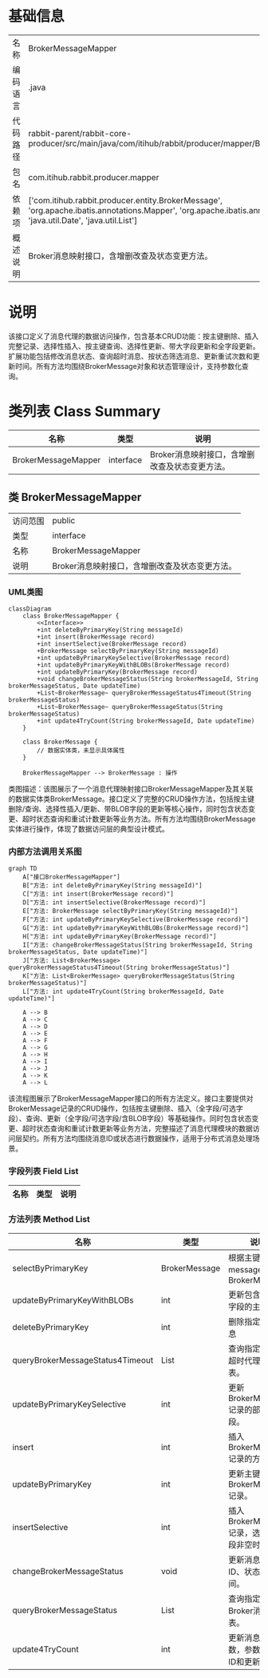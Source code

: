 # 基础信息

|      |      |
|------|------|
| 名称 | BrokerMessageMapper |
| 编码语言 | .java |
| 代码路径 | rabbit-parent/rabbit-core-producer/src/main/java/com/itihub/rabbit/producer/mapper/BrokerMessageMapper.java |
| 包名 | com.itihub.rabbit.producer.mapper |
| 依赖项 | ['com.itihub.rabbit.producer.entity.BrokerMessage', 'org.apache.ibatis.annotations.Mapper', 'org.apache.ibatis.annotations.Param', 'java.util.Date', 'java.util.List'] |
| 概述说明 | Broker消息映射接口，含增删改查及状态变更方法。 |

# 说明

该接口定义了消息代理的数据访问操作，包含基本CRUD功能：按主键删除、插入完整记录、选择性插入、按主键查询、选择性更新、带大字段更新和全字段更新。扩展功能包括修改消息状态、查询超时消息、按状态筛选消息、更新重试次数和更新时间。所有方法均围绕BrokerMessage对象和状态管理设计，支持参数化查询。

# 类列表 Class Summary

| 名称   | 类型  | 说明 |
|-------|------|-------------|
| BrokerMessageMapper | interface | Broker消息映射接口，含增删改查及状态变更方法。 |



## 类 BrokerMessageMapper

|      |      |
|------|------|
| 访问范围 | public |
| 类型 | interface |
| 名称 | BrokerMessageMapper |
| 说明 | Broker消息映射接口，含增删改查及状态变更方法。 |


### UML类图

```mermaid
classDiagram
    class BrokerMessageMapper {
        <<Interface>>
        +int deleteByPrimaryKey(String messageId)
        +int insert(BrokerMessage record)
        +int insertSelective(BrokerMessage record)
        +BrokerMessage selectByPrimaryKey(String messageId)
        +int updateByPrimaryKeySelective(BrokerMessage record)
        +int updateByPrimaryKeyWithBLOBs(BrokerMessage record)
        +int updateByPrimaryKey(BrokerMessage record)
        +void changeBrokerMessageStatus(String brokerMessageId, String brokerMessageStatus, Date updateTime)
        +List~BrokerMessage~ queryBrokerMessageStatus4Timeout(String brokerMessageStatus)
        +List~BrokerMessage~ queryBrokerMessageStatus(String brokerMessageStatus)
        +int update4TryCount(String brokerMessageId, Date updateTime)
    }

    class BrokerMessage {
        // 数据实体类，未显示具体属性
    }

    BrokerMessageMapper --> BrokerMessage : 操作
```

类图描述：该图展示了一个消息代理映射接口BrokerMessageMapper及其关联的数据实体类BrokerMessage。接口定义了完整的CRUD操作方法，包括按主键删除/查询、选择性插入/更新、带BLOB字段的更新等核心操作，同时包含状态变更、超时状态查询和重试计数更新等业务方法。所有方法均围绕BrokerMessage实体进行操作，体现了数据访问层的典型设计模式。


### 内部方法调用关系图

```mermaid
graph TD
    A["接口BrokerMessageMapper"]
    B["方法: int deleteByPrimaryKey(String messageId)"]
    C["方法: int insert(BrokerMessage record)"]
    D["方法: int insertSelective(BrokerMessage record)"]
    E["方法: BrokerMessage selectByPrimaryKey(String messageId)"]
    F["方法: int updateByPrimaryKeySelective(BrokerMessage record)"]
    G["方法: int updateByPrimaryKeyWithBLOBs(BrokerMessage record)"]
    H["方法: int updateByPrimaryKey(BrokerMessage record)"]
    I["方法: changeBrokerMessageStatus(String brokerMessageId, String brokerMessageStatus, Date updateTime)"]
    J["方法: List<BrokerMessage> queryBrokerMessageStatus4Timeout(String brokerMessageStatus)"]
    K["方法: List<BrokerMessage> queryBrokerMessageStatus(String brokerMessageStatus)"]
    L["方法: int update4TryCount(String brokerMessageId, Date updateTime)"]

    A --> B
    A --> C
    A --> D
    A --> E
    A --> F
    A --> G
    A --> H
    A --> I
    A --> J
    A --> K
    A --> L
```

该流程图展示了BrokerMessageMapper接口的所有方法定义。接口主要提供对BrokerMessage记录的CRUD操作，包括按主键删除、插入（全字段/可选字段）、查询、更新（全字段/可选字段/含BLOB字段）等基础操作。同时包含状态变更、超时状态查询和重试计数更新等业务方法，完整描述了消息代理模块的数据访问层契约。所有方法均围绕消息ID或状态进行数据操作，适用于分布式消息处理场景。

### 字段列表 Field List

| 名称  | 类型  | 说明 |
|-------|-------|------|

### 方法列表 Method List

| 名称  | 类型  | 说明 |
|-------|-------|------|
| selectByPrimaryKey | BrokerMessage | 根据主键messageId查询BrokerMessage |
| updateByPrimaryKeyWithBLOBs | int | 更新包含BLOB字段的主键记录 |
| deleteByPrimaryKey | int | 删除指定主键消息 |
| queryBrokerMessageStatus4Timeout | List<BrokerMessage> | 查询指定状态的超时代理消息列表。 |
| updateByPrimaryKeySelective | int | 更新BrokerMessage记录的部分字段。 |
| insert | int | 插入BrokerMessage记录的方法。 |
| updateByPrimaryKey | int | 更新主键对应的BrokerMessage记录。 |
| insertSelective | int | 插入BrokerMessage记录，选择性字段非空时插入。 |
| changeBrokerMessageStatus | void | 更新消息状态：ID、状态、时间。 |
| queryBrokerMessageStatus | List<BrokerMessage> | 查询指定状态的Broker消息列表。 |
| update4TryCount | int | 更新消息重试次数，参数为消息ID和更新时间。 |




